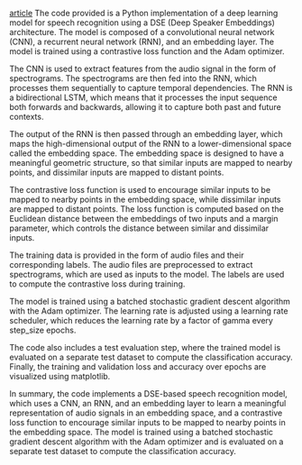 [article](https://medium.com/@AI_Whisperer/revolutionize-your-speech-recognition-system-with-deep-siamese-embeddings-6fcb06145d32)
The code provided is a Python implementation of a deep learning model for speech recognition using a DSE (Deep Speaker Embeddings) architecture. The model is composed of a convolutional neural network (CNN), a recurrent neural network (RNN), and an embedding layer. The model is trained using a contrastive loss function and the Adam optimizer.

The CNN is used to extract features from the audio signal in the form of spectrograms. The spectrograms are then fed into the RNN, which processes them sequentially to capture temporal dependencies. The RNN is a bidirectional LSTM, which means that it processes the input sequence both forwards and backwards, allowing it to capture both past and future contexts.

The output of the RNN is then passed through an embedding layer, which maps the high-dimensional output of the RNN to a lower-dimensional space called the embedding space. The embedding space is designed to have a meaningful geometric structure, so that similar inputs are mapped to nearby points, and dissimilar inputs are mapped to distant points.

The contrastive loss function is used to encourage similar inputs to be mapped to nearby points in the embedding space, while dissimilar inputs are mapped to distant points. The loss function is computed based on the Euclidean distance between the embeddings of two inputs and a margin parameter, which controls the distance between similar and dissimilar inputs.

The training data is provided in the form of audio files and their corresponding labels. The audio files are preprocessed to extract spectrograms, which are used as inputs to the model. The labels are used to compute the contrastive loss during training.

The model is trained using a batched stochastic gradient descent algorithm with the Adam optimizer. The learning rate is adjusted using a learning rate scheduler, which reduces the learning rate by a factor of gamma every step_size epochs.

The code also includes a test evaluation step, where the trained model is evaluated on a separate test dataset to compute the classification accuracy. Finally, the training and validation loss and accuracy over epochs are visualized using matplotlib.

In summary, the code implements a DSE-based speech recognition model, which uses a CNN, an RNN, and an embedding layer to learn a meaningful representation of audio signals in an embedding space, and a contrastive loss function to encourage similar inputs to be mapped to nearby points in the embedding space. The model is trained using a batched stochastic gradient descent algorithm with the Adam optimizer and is evaluated on a separate test dataset to compute the classification accuracy.
